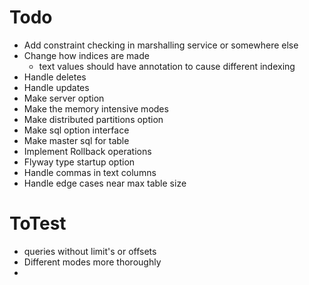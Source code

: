 # Todo
- Add constraint checking in marshalling service or somewhere else
- Change how indices are made
  - text values should have annotation to cause different indexing
- Handle deletes
- Handle updates
- Make server option
- Make the memory intensive modes
- Make distributed partitions option
- Make sql option interface
- Make master sql for table
- Implement Rollback operations
- Flyway type startup option
- Handle commas in text columns
- Handle edge cases near max table size

# ToTest
- queries without limit's or offsets
- Different modes more thoroughly 
- 


